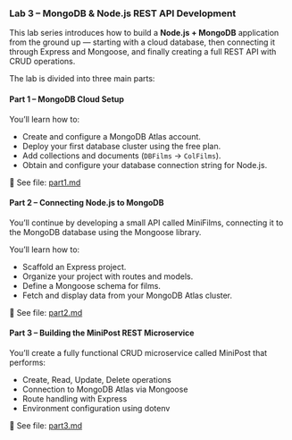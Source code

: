 ### Lab 3 – MongoDB & Node.js REST API Development

This lab series introduces how to build a **Node.js + MongoDB** application from the ground up — starting with a cloud database, then connecting it through Express and Mongoose, and finally creating a full REST API with CRUD operations.

The lab is divided into three main parts:

#### Part 1 – MongoDB Cloud Setup

You’ll learn how to:

- Create and configure a MongoDB Atlas account.
- Deploy your first database cluster using the free plan.
- Add collections and documents (`DBFilms` → `ColFilms`).
- Obtain and configure your database connection string for Node.js.

📄 See file: [part1.md](part1.md)

#### Part 2 – Connecting Node.js to MongoDB

You’ll continue by developing a small API called MiniFilms, connecting it to the MongoDB database using the Mongoose library.

You’ll learn how to:

- Scaffold an Express project.
- Organize your project with routes and models.
- Define a Mongoose schema for films.
- Fetch and display data from your MongoDB Atlas cluster.

📄 See file: [part2.md](part2.md)

#### Part 3 – Building the MiniPost REST Microservice

You’ll create a fully functional CRUD microservice called MiniPost that performs:

- Create, Read, Update, Delete operations
- Connection to MongoDB Atlas via Mongoose
- Route handling with Express
- Environment configuration using dotenv

📄 See file: [part3.md](part3.md)

